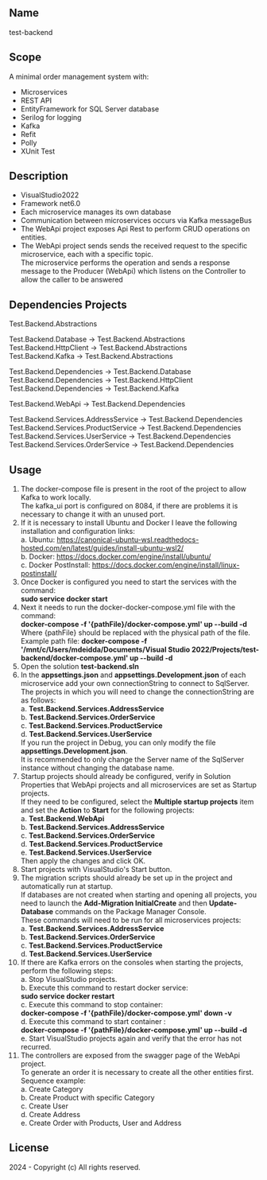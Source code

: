 ## Name
test-backend

## Scope
A minimal order management system with:
- Microservices
- REST API
- EntityFramework for SQL Server database
- Serilog for logging
- Kafka
- Refit
- Polly
- XUnit Test

## Description
- VisualStudio2022
- Framework net6.0
- Each microservice manages its own database
- Communication between microservices occurs via Kafka messageBus
- The WebApi project exposes Api Rest to perform CRUD operations on entities.
- The WebApi project sends sends the received request to the specific microservice, each with a specific topic.<br>
 The microservice performs the operation and sends a response message to the Producer (WebApi) which listens on the Controller to allow the caller to be answered

## Dependencies Projects
Test.Backend.Abstractions<br>

Test.Backend.Database -> Test.Backend.Abstractions<br>
Test.Backend.HttpClient -> Test.Backend.Abstractions<br>
Test.Backend.Kafka -> Test.Backend.Abstractions<br>

Test.Backend.Dependencies -> Test.Backend.Database<br>
Test.Backend.Dependencies -> Test.Backend.HttpClient<br>
Test.Backend.Dependencies -> Test.Backend.Kafka<br>

Test.Backend.WebApi -> Test.Backend.Dependencies<br>

Test.Backend.Services.AddressService -> Test.Backend.Dependencies<br>
Test.Backend.Services.ProductService -> Test.Backend.Dependencies<br>
Test.Backend.Services.UserService -> Test.Backend.Dependencies<br>
Test.Backend.Services.OrderService -> Test.Backend.Dependencies<br>

## Usage
1. The docker-compose file is present in the root of the project to allow Kafka to work locally.<br>
   The kafka_ui port is configured on 8084, if there are problems it is necessary to change it with an unused port.
2. If it is necessary to install Ubuntu and Docker I leave the following installation and configuration links:<br>
	a. Ubuntu: https://canonical-ubuntu-wsl.readthedocs-hosted.com/en/latest/guides/install-ubuntu-wsl2/<br>
	b. Docker: https://docs.docker.com/engine/install/ubuntu/<br>
	c. Docker PostInstall: https://docs.docker.com/engine/install/linux-postinstall/<br>
3. Once Docker is configured you need to start the services with the command:<br>
	 **sudo service docker start**
4. Next it needs to run the docker-docker-compose.yml file with the command:<br>
	**docker-compose -f '{pathFile}/docker-compose.yml' up --build -d**<br>
   Where {pathFile} should be replaced with the physical path of the file.<br>
   Example path file: **docker-compose -f '/mnt/c/Users/mdeidda/Documents/Visual Studio 2022/Projects/test-backend/docker-compose.yml' up --build -d**
5. Open the solution **test-backend.sln**
6. In the **appsettings.json** and **appsettings.Development.json** of each microservice add your own connectionString to connect to SqlServer.<br>
   The projects in which you will need to change the connectionString are as follows:<br>
		a. **Test.Backend.Services.AddressService**<br>
		b. **Test.Backend.Services.OrderService**<br>
		c. **Test.Backend.Services.ProductService**<br>
		d. **Test.Backend.Services.UserService**<br>
	If you run the project in Debug, you can only modify the file **appsettings.Development.json**.<br>
	It is recommended to only change the Server name of the SqlServer instance without changing the database name.
7. Startup projects should already be configured, verify in Solution Properties that WebApi projects and all microservices are set as Startup projects.<br>
   If they need to be configured, select the **Multiple startup projects** item and set the **Action** to **Start** for the following projects:<br>
		a. **Test.Backend.WebApi**<br>
		b. **Test.Backend.Services.AddressService**<br>
		c. **Test.Backend.Services.OrderService**<br>
		d. **Test.Backend.Services.ProductService**<br>
		e. **Test.Backend.Services.UserService**<br>
	Then apply the changes and click OK.
8. Start projects with VisualStudio's Start button.
9. The migration scripts should already be set up in the project and automatically run at startup.<br>
   If databases are not created when starting and opening all projects, you need to launch the **Add-Migration InitialCreate** and then **Update-Database** commands on the Package Manager Console.<br>
   These commands will need to be run for all microservices projects:<br>
		a. **Test.Backend.Services.AddressService**<br>
		b. **Test.Backend.Services.OrderService**<br>
		c. **Test.Backend.Services.ProductService**<br>
		d. **Test.Backend.Services.UserService**<br>
10. If there are Kafka errors on the consoles when starting the projects, perform the following steps:<br>
		a. Stop VisualStudio projects.<br>
		b. Execute this command to restart docker service:<br>
			**sudo service docker restart**<br>
		c. Execute this command to stop container:<br>
			**docker-compose -f '{pathFile}/docker-compose.yml' down -v**<br>
		d. Execute this command to start container :<br>
			**docker-compose -f '{pathFile}/docker-compose.yml' up --build -d**<br>
		e. Start VisualStudio projects again and verify that the error has not recurred.<br>
11. The controllers are exposed from the swagger page of the WebApi project.<br>
	To generate an order it is necessary to create all the other entities first.<br>
	Sequence example:<br>
		a. Create Category<br>
		b. Create Product with specific Category<br>
		c. Create User<br>
		d. Create Address<br>
		e. Create Order with Products, User and Address<br>

## License
2024 - Copyright (c) All rights reserved.